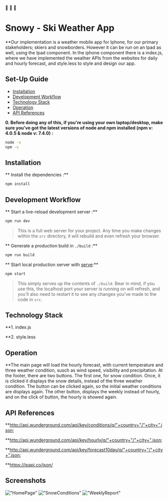 👀 👀 👀 


# Snowy - Ski Weather App

**Our implementation is a weather mobile app for Iphone, for our primary stakeholders; skiers and snowborders. However it can be run on an Ipad as well, using the Ipad component. In the iphone component there is a index.js, where we have implemented the weather APIs from the websites for daily and hourly forecast, and style.less to style and design our app.

## Set-Up Guide
- [Installation](#installation)
- [Development Workflow](#development-workflow)
- [Technology Stack](#technology-stack)
- [Operation](#operation)
- [API References](#api-references)

**0. Before doing any of this, if you're using your own laptop/desktop, make sure you've got the latest versions of node and npm installed (npm v: 4.0.5 & node v: 7.4.0) :**

```sh
node -v
npm -v
```

## Installation

** Install the dependencies :**

```sh
npm install
```

## Development Workflow


** Start a live-reload development server :**

```sh
npm run dev
```

> This is a full web server for your project. Any time you make changes within the `src` directory, it will rebuild and even refresh your browser.


** Generate a production build in `./build` :**

```sh
npm run build
```

** Start local production server with [serve](https://github.com/zeit/serve):**

```sh
npm start
```

> This simply serves up the contents of `./build`. Bear in mind, if you use this, the localhost port your server is running on will refresh, and you'll also need to restart it to see any changes you've made to the code in `src`.

## Technology Stack

**1. index.js

**2. style.less


## Operation

**The main page will load the hourly forecast, with current temperature and three weather condition, susch as wind speed, visibility and precipitation. At the footer, there are two buttons. The first one, for snow condition. Once, it is clicked it displays the snow details, instead of the three weather condition. The button can be clicked again, so the initial weather conditions are displays again. The other button, displays the weekly instead of hourly, and on the click of button, the hourly is showed again.

## API References

**http://api.wunderground.com/api/key/conditions/q/"+country+"/"+city+".json;

**http://api.wunderground.com/api/key/hourly/q/"+country+"/"+city+".json;

**http://api.wunderground.com/api/key/forecast10day/q/"+country+"/"+city+".json;

**https://ipapi.co/json/

## Screenshots

!["HomePage"](http://i68.tinypic.com/2r4op6f.png)
!["SnowConditions"](http://i63.tinypic.com/33pbh4h.png)
!["WeeklyReport"](http://i64.tinypic.com/ei1qar.png)


